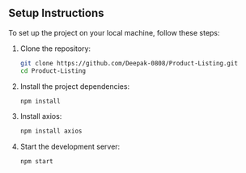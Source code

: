 
## Setup Instructions

To set up the project on your local machine, follow these steps:

1. Clone the repository:

   ```sh
   git clone https://github.com/Deepak-0808/Product-Listing.git
   cd Product-Listing
2. Install the project dependencies:
   ```sh
   npm install
3. Install axios:
   ```sh
   npm install axios
4. Start the development server:
   ```sh
   npm start
